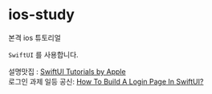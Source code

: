 # ios-study
본격 ios 튜토리얼

`SwiftUI` 를 사용합니다.

설명맛집 : [SwiftUI Tutorials by Apple](https://developer.apple.com/tutorials/swiftui 'apple.com')  
로그인 과제 일등 공신: [How To Build A Login Page In SwiftUI?](https://blckbirds.com/post/login-page-in-swiftui-1/ 'blckbirds.com')
